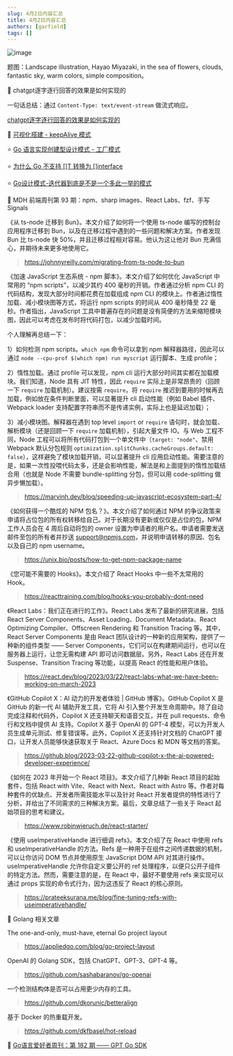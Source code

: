```yaml
---
slug: 4月2日内容汇总
title: 4月2日内容汇总
authors: [garfield]
tags: []
---
```


![image](https://img.alicdn.com/imgextra/i1/O1CN01JI9isW1Ldyow2M3FG_!!6000000001323-2-tps-1344-896.png)

题图：Landscape illustration, Hayao Miyazaki, in the sea of flowers, clouds, fantastic sky, warm colors, simple composition。

📒 chatgpt逐字逐行回答的效果是如何实现的

一句话总结：通过 `Content-Type: text/event-stream` 做流式响应。

[chatgpt逐字逐行回答的效果是如何实现的](https://juejin.cn/post/7213653429415673911)

📒 [可视化搭建 - keepAlive 模式](https://mp.weixin.qq.com/s/1fYO__dfUy2MIjHi3IJrmg)

⭐️ [Go 语言实现创建型设计模式 - 工厂模式](https://mp.weixin.qq.com/s/HIHQXJSdu8d8q7fKAVlUTg)

⭐️ [为什么 Go 不支持 \[\]T 转换为 \[\]interface](https://mp.weixin.qq.com/s/lG-sswO8i6w_6sMztvyOjw)

⭐️ [Go设计模式-迭代器到底是不是一个多此一举的模式](https://mp.weixin.qq.com/s/sABibBRsC2kknbAH18oatA)

📒 MDH 前端周刊第 93 期：npm、sharp images、React Labs、fzf、手写 Signals

《从 ts-node 迁移到 Bun》。本文介绍了如何将一个使用 ts-node 编写的控制台应用程序迁移到 Bun，以及在迁移过程中遇到的一些问题和解决方案。作者发现 Bun 比 ts-node 快 50%，并且迁移过程相对容易。他认为这让他对 Bun 充满信心，并期待未来更多地使用它。

> https://johnnyreilly.com/migrating-from-ts-node-to-bun

《加速 JavaScript 生态系统 - npm 脚本》。本文介绍了如何优化 JavaScript 中常用的 “npm scripts”，以减少其约 400 毫秒的开销。作者通过分析 npm CLI 的代码结构，发现大部分时间都花费在加载组成 npm CLI 的模块上。作者通过惰性加载、减小模块图等方式，将运行 npm scripts 的时间从 400 毫秒降至 22 毫秒。作者指出，JavaScript 工具中普遍存在的问题是没有简便的方法来缩短模块图，因此可以考虑在发布时将代码打包，以减少加载时间。

个人理解再总结一下：

1）如何检测 npm scripts。`which npm` 命令可以拿到 npm 解释器路径，因此可以通过 `node --cpu-prof $(which npm) run myscript` 运行脚本、生成 profile；

2）惰性加载。通过 profile 可以发现，npm cli 运行大部分时间其实都在加载模块。我们知道，Node 具有 JIT 特性，因此 `require` 实际上是非常昂贵的（回顾一下 `require` 加载机制）。建议按需 `require`，将 `require` 推迟到要用的时候再去加载，例如放在条件判断里面，可以显著提升 cli 启动性能（例如 Babel 插件、Webpack loader 支持配置字符串而不是传递实例，实际上也是延迟加载）；

3）减小模块图。解释器在遇到 top level `import` or `require` 语句时，就会加载、解析模块（还是回顾一下 `require` 加载机制），引起大量文件 IO。与 Web 工程不同，Node 工程可以将所有代码打包到一个单文件中（`target: "node"`、禁用 Webpack 默认分包规则 `optimization.splitChunks.cacheGroups.default: false`），这样避免了模块加载开销，可以显著提升 cli 应用启动性能。需要注意的是，如果一次性投喂代码太多，还是会影响性能，解法是和上面提到的惰性加载结合用（也就是 Node 不需要 bundle-splitting 分包，但可以用 code-splitting 做异步懒加载）。

> https://marvinh.dev/blog/speeding-up-javascript-ecosystem-part-4/

《如何获得一个酷炫的 NPM 包名？》。本文介绍了如何通过 NPM 的争议政策来申请将占位包的所有权转移给自己。对于长期没有更新或仅仅是占位的包，NPM 工作人员会在 4 周后自动将包的 owner 设置为申请者的用户名。申请者需要发送邮件至包的所有者并抄送 support@npmjs.com，并说明申请转移的原因、包名以及自己的 npm username。

> https://unix.bio/posts/how-to-get-npm-package-name

《您可能不需要的 Hooks》。本文介绍了 React Hooks 中一些不太常用的 Hook。

> https://reacttraining.com/blog/hooks-you-probably-dont-need

《React Labs：我们正在进行的工作》。React Labs 发布了最新的研究进展，包括 React Server Components、Asset Loading、Document Metadata、React Optimizing Compiler、Offscreen Rendering 和 Transition Tracing 等。其中，React Server Components 是由 React 团队设计的一种新的应用架构，提供了一种新的组件类型 —— Server Components，它们可以在构建期间运行，也可以在服务器上运行，让您无需构建 API 即可访问数据层。另外，React Labs 还在开发 Suspense、Transition Tracing 等功能，以提高 React 的性能和用户体验。

> https://react.dev/blog/2023/03/22/react-labs-what-we-have-been-working-on-march-2023

《GitHub Copilot X：AI 动力的开发者体验 | GitHub 博客》。GitHub Copilot X 是 GitHub 的新一代 AI 辅助开发工具，它将 AI 引入整个开发生命周期中。除了自动完成注释和代码外，Copilot X 还支持聊天和语音交互，并在 pull requests、命令行和文档中提供 AI 支持。Copilot X 基于 OpenAI 的 GPT-4 模型，可以为开发人员生成单元测试、修复错误等。此外，Copilot X 还支持针对文档的 ChatGPT 接口，让开发人员能够快速获取关于 React、Azure Docs 和 MDN 等文档的答案。

> https://github.blog/2023-03-22-github-copilot-x-the-ai-powered-developer-experience/

《如何在 2023 年开始一个 React 项目》。本文介绍了几种新 React 项目的起始套件，包括 React with Vite、React with Next、React with Astro 等。作者对每种套件的优缺点、开发者所需技能水平以及针对 React 开发者提供的特性进行了分析，并给出了不同需求的三种解决方案。最后，文章总结了一些关于 React 起始项目的思考和建议。

> https://www.robinwieruch.de/react-starter/

《使用 useImperativeHandle 进行细调 refs》。本文介绍了在 React 中使用 refs 和 useImperativeHandle 的方法。Refs 是一种用于在组件之间传递数据的机制，可以让你访问 DOM 节点并使用原生 JavaScript DOM API 对其进行操作。useImperativeHandle 允许你自定义要公开的 ref 处理程序，以便只公开子组件的特定方法。然而，需要注意的是，在 React 中，最好不要使用 refs 来实现可以通过 props 实现的命令式行为，因为这违反了 React 的核心原则。

> https://prateeksurana.me/blog/fine-tuning-refs-with-useimperativehandle/

📒 Golang 相关文章

The one-and-only, must-have, eternal Go project layout

> https://appliedgo.com/blog/go-project-layout

OpenAI 的 Golang SDK，包括 ChatGPT、GPT-3、GPT-4 等。

> https://github.com/sashabaranov/go-openai

一个检测结构体是否可以占用更少内存的工具。

> https://github.com/dkorunic/betteralign

基于 Docker 的热重载开发。

> https://github.com/dkfbasel/hot-reload

📒 [Go语言爱好者周刊：第 182 期 —— GPT Go SDK](https://mp.weixin.qq.com/s/rR3HAM_o3mXfzkGx7FkiEQ)
